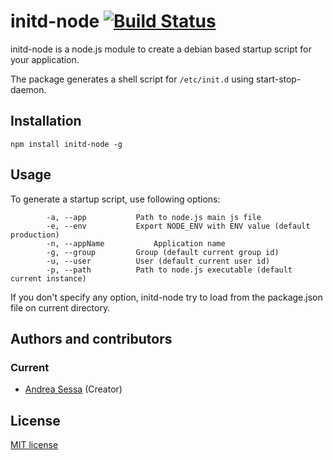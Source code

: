 initd-node [![Build Status](https://travis-ci.org/asessa/initd-node.png)](https://travis-ci.org/asessa/initd-node)
==========

initd-node is a node.js module to create a debian based startup script for your application.

The package generates a shell script for `/etc/init.d` using start-stop-daemon.

Installation
------------

`npm install initd-node -g`

Usage
-----

To generate a startup script, use following options:

			-a, --app			Path to node.js main js file
			-e, --env			Export NODE_ENV with ENV value (default production)
			-n, --appName			Application name
			-g, --group			Group (default current group id)
			-u, --user			User (default current user id)
			-p, --path			Path to node.js executable (default current instance)

If you don't specify any option, initd-node try to load from the package.json file on current directory.

Authors and contributors
------------------------
### Current
* [Andrea Sessa][] (Creator)

[Andrea Sessa]: https://plus.google.com/+AndreaSessa


License
-------
[MIT license](http://www.opensource.org/licenses/Mit)